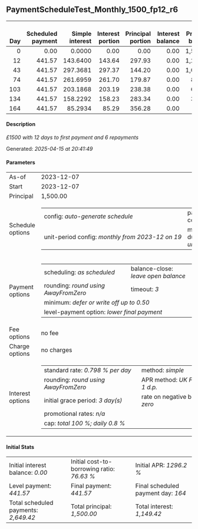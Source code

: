 <h2>PaymentScheduleTest_Monthly_1500_fp12_r6</h2>
<table>
    <thead style="vertical-align: bottom;">
        <th style="text-align: right;">Day</th>
        <th style="text-align: right;">Scheduled payment</th>
        <th style="text-align: right;">Simple interest</th>
        <th style="text-align: right;">Interest portion</th>
        <th style="text-align: right;">Principal portion</th>
        <th style="text-align: right;">Interest balance</th>
        <th style="text-align: right;">Principal balance</th>
        <th style="text-align: right;">Total simple interest</th>
        <th style="text-align: right;">Total interest</th>
        <th style="text-align: right;">Total principal</th>
    </thead>
    <tr style="text-align: right;">
        <td class="ci00">0</td>
        <td class="ci01" style="white-space: nowrap;">0.00</td>
        <td class="ci02">0.0000</td>
        <td class="ci03">0.00</td>
        <td class="ci04">0.00</td>
        <td class="ci05">0.00</td>
        <td class="ci06">1,500.00</td>
        <td class="ci07">0.0000</td>
        <td class="ci08">0.00</td>
        <td class="ci09">0.00</td>
    </tr>
    <tr style="text-align: right;">
        <td class="ci00">12</td>
        <td class="ci01" style="white-space: nowrap;">441.57</td>
        <td class="ci02">143.6400</td>
        <td class="ci03">143.64</td>
        <td class="ci04">297.93</td>
        <td class="ci05">0.00</td>
        <td class="ci06">1,202.07</td>
        <td class="ci07">143.6400</td>
        <td class="ci08">143.64</td>
        <td class="ci09">297.93</td>
    </tr>
    <tr style="text-align: right;">
        <td class="ci00">43</td>
        <td class="ci01" style="white-space: nowrap;">441.57</td>
        <td class="ci02">297.3681</td>
        <td class="ci03">297.37</td>
        <td class="ci04">144.20</td>
        <td class="ci05">0.00</td>
        <td class="ci06">1,057.87</td>
        <td class="ci07">441.0081</td>
        <td class="ci08">441.01</td>
        <td class="ci09">442.13</td>
    </tr>
    <tr style="text-align: right;">
        <td class="ci00">74</td>
        <td class="ci01" style="white-space: nowrap;">441.57</td>
        <td class="ci02">261.6959</td>
        <td class="ci03">261.70</td>
        <td class="ci04">179.87</td>
        <td class="ci05">0.00</td>
        <td class="ci06">878.00</td>
        <td class="ci07">702.7040</td>
        <td class="ci08">702.71</td>
        <td class="ci09">622.00</td>
    </tr>
    <tr style="text-align: right;">
        <td class="ci00">103</td>
        <td class="ci01" style="white-space: nowrap;">441.57</td>
        <td class="ci02">203.1868</td>
        <td class="ci03">203.19</td>
        <td class="ci04">238.38</td>
        <td class="ci05">0.00</td>
        <td class="ci06">639.62</td>
        <td class="ci07">905.8907</td>
        <td class="ci08">905.90</td>
        <td class="ci09">860.38</td>
    </tr>
    <tr style="text-align: right;">
        <td class="ci00">134</td>
        <td class="ci01" style="white-space: nowrap;">441.57</td>
        <td class="ci02">158.2292</td>
        <td class="ci03">158.23</td>
        <td class="ci04">283.34</td>
        <td class="ci05">0.00</td>
        <td class="ci06">356.28</td>
        <td class="ci07">1,064.1199</td>
        <td class="ci08">1,064.13</td>
        <td class="ci09">1,143.72</td>
    </tr>
    <tr style="text-align: right;">
        <td class="ci00">164</td>
        <td class="ci01" style="white-space: nowrap;">441.57</td>
        <td class="ci02">85.2934</td>
        <td class="ci03">85.29</td>
        <td class="ci04">356.28</td>
        <td class="ci05">0.00</td>
        <td class="ci06">0.00</td>
        <td class="ci07">1,149.4133</td>
        <td class="ci08">1,149.42</td>
        <td class="ci09">1,500.00</td>
    </tr>
</table>
<h4>Description</h4>
<p><i>£1500 with 12 days to first payment and 6 repayments</i></p>
<p>Generated: <i>2025-04-15 at 20:41:49</i></p>
<h4>Parameters</h4>
<table>
    <tr>
        <td>As-of</td>
        <td>2023-12-07</td>
    </tr>
    <tr>
        <td>Start</td>
        <td>2023-12-07</td>
    </tr>
    <tr>
        <td>Principal</td>
        <td>1,500.00</td>
    </tr>
    <tr>
        <td>Schedule options</td>
        <td>
            <table>
                <tr>
                    <td>config: <i>auto-generate schedule</i></td>
                    <td>payment count: <i>6</i></td>
                </tr>
                <tr>
                    <td style="white-space: nowrap;">unit-period config: <i>monthly from 2023-12 on 19</i></td>
                    <td>max duration: <i>unlimited</i></td>
                </tr>
            </table>
        </td>
    </tr>
    <tr>
        <td>Payment options</td>
        <td>
            <table>
                <tr>
                    <td>scheduling: <i>as scheduled</i></td>
                    <td>balance-close: <i>leave&nbsp;open&nbsp;balance</i></td>
                </tr>
                <tr>
                    <td>rounding: <i>round using AwayFromZero</i></td>
                    <td>timeout: <i>3</i></td>
                </tr>
                <tr>
                    <td colspan='2'>minimum: <i>defer&nbsp;or&nbsp;write&nbsp;off&nbsp;up&nbsp;to&nbsp;0.50</i></td>
                </tr>
                <tr>
                    <td colspan='2'>level-payment option: <i>lower&nbsp;final&nbsp;payment</i></td>
                </tr>
            </table>
        </td>
    </tr>
    <tr>
        <td>Fee options</td>
        <td>no fee
        </td>
    </tr>
    <tr>
        <td>Charge options</td>
        <td>no charges
        </td>
    </tr>
    <tr>
        <td>Interest options</td>
        <td>
            <table>
                <tr>
                    <td>standard rate: <i>0.798 % per day</i></td>
                    <td>method: <i>simple</i></td>
                </tr>
                <tr>
                    <td>rounding: <i>round using AwayFromZero</i></td>
                    <td>APR method: <i>UK FCA to 1 d.p.</i></td>
                </tr>
                <tr>
                    <td>initial grace period: <i>3 day(s)</i></td>
                    <td>rate on negative balance: <i>zero</i></td>
                </tr>
                <tr>
                    <td colspan="2">promotional rates: <i><i>n/a</i></i></td>
                </tr>
                <tr>
                    <td colspan="2">cap: <i>total 100 %; daily 0.8 %</td>
                </tr>
            </table>
        </td>
    </tr>
</table>
<h4>Initial Stats</h4>
<table>
    <tr>
        <td>Initial interest balance: <i>0.00</i></td>
        <td>Initial cost-to-borrowing ratio: <i>76.63 %</i></td>
        <td>Initial APR: <i>1296.2 %</i></td>
    </tr>
    <tr>
        <td>Level payment: <i>441.57</i></td>
        <td>Final payment: <i>441.57</i></td>
        <td>Final scheduled payment day: <i>164</i></td>
    </tr>
    <tr>
        <td>Total scheduled payments: <i>2,649.42</i></td>
        <td>Total principal: <i>1,500.00</i></td>
        <td>Total interest: <i>1,149.42</i></td>
    </tr>
</table>
